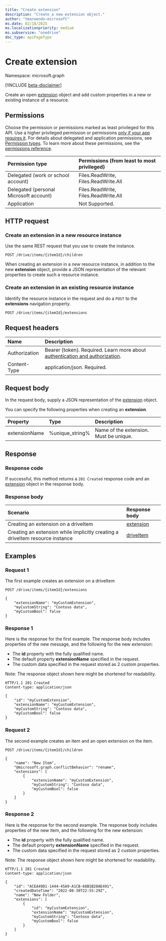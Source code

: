 ```yaml
---
title: "Create extension"
description: "Create a new extension object."
author: "tmarwendo-microsoft"
ms.date: 02/18/2025
ms.localizationpriority: medium
ms.subservice: "onedrive"
doc_type: apiPageType
---
```


# Create extension

Namespace: microsoft.graph

[!INCLUDE [beta-disclaimer](../../includes/beta-disclaimer.md)]

Create an open [extension](../resources/extension.md) object and add custom properties in a new or existing instance of a resource.

## Permissions

Choose the permission or permissions marked as least privileged for this API. Use a higher privileged permission or permissions [only if your app requires it](/graph/permissions-overview#best-practices-for-using-microsoft-graph-permissions). For details about delegated and application permissions, see [Permission types](/graph/permissions-overview#permission-types). To learn more about these permissions, see the [permissions reference](/graph/permissions-reference).

<!-- {
  "blockType": "ignored"
}
-->

|Permission type                       | Permissions (from least to most privileged)                      |
|:-------------------------------------|:-----------------------------------------------------------------|
|Delegated (work or school account)    | Files.ReadWrite, Files.ReadWrite.All                             |
|Delegated (personal Microsoft account) | Files.ReadWrite, Files.ReadWrite.All                            |
|Application                           | Not Supported.                                                   |

## HTTP request

### Create an extension in a new resource instance

Use the same REST request that you use to create the instance.

<!-- { "blockType": "ignored" } -->
```http
POST /drive/items/{itemId}/children
```

When creating an extension in a _new_ resource instance, in addition to the
new **extension** object, provide a JSON representation of the relevant properties to create such a resource instance.

### Create an extension in an existing resource instance

Identify the resource instance in the request and do a `POST` to the **extensions** navigation property.

<!-- { "blockType": "ignored" } -->
```http
POST /drive/items/{itemId}/extensions
```

## Request headers

|Name|Description|
|:---|:---|
|Authorization|Bearer {token}. Required. Learn more about [authentication and authorization](/graph/auth/auth-concepts).|
|Content-Type|application/json. Required.|

## Request body

In the request body, supply a JSON representation of the [extension](../resources/extension.md) object.

You can specify the following properties when creating an **extension**.

|Property|Type|Description|
|:---|:---|:---|
| extensionName | %unique_string% | Name of the extension. Must be unique.


## Response

### Response code
If successful, this method returns a `201 Created` response code and an [extension](../resources/extension.md) object in the response body.

### Response body

| Scenario       | Response body |
|:---------------|:--------------|
| Creating an extension on a driveItem | [extension](../resources/extension.md) |
| Creating an extension while implicitly creating a driveItem resource instance | [driveItem](../resources/driveItem.md) |

## Examples

### Request 1

The first example creates an extension on a driveItem

<!-- {
"blockType": "ignored",
}-->
```http
POST /drive/items/{itemId}/extensions

{
    "extensionName": "myCustomExtension",
    "myCustomString": "Contoso data",
    "myCustomBool": false
}
```

### Response 1

Here is the response for the first example. The response body includes properties of the new message,
and the following for the new extension:

- The **id** property with the fully qualified name.
- The default property **extensionName** specified in the request.
- The custom data specified in the request stored as 2 custom properties.

Note: The response object shown here might be shortened for readability.

<!-- {
"blockType": "ignored",
}-->
```http
HTTP/1.1 201 Created
Content-type: application/json

{
    "id": "myCustomExtension",
    "extensionName": "myCustomExtension",
    "myCustomString": "Contoso data",
    "myCustomBool": false
}
```

### Request 2

The second example creates an item and an open extension on the item.

<!-- {
"blockType": "ignored",
}-->
```http
POST /drive/items/{itemId}/children

{
    "name": "New Item",
    "@microsoft.graph.conflictBehavior": "rename",
    "extensions": [
        {
            "extensionName": "myCustomExtension",
            "myCustomString": "Contoso data",
            "myCustomBool": false
        }
    ]
}
```

### Response 2

Here is the response for the second example. The response body includes properties of the new item,
and the following for the new extension:

- The **id** property with the fully qualified name.
- The default property **extensionName** specified in the request.
- The custom data specified in the request stored as 2 custom properties.

Note: The response object shown here might be shortened for readability.

<!-- {
"blockType": "ignored",
}-->
```http
HTTP/1.1 201 Created
Content-type: application/json

{
    "id": "ACEA49D1-1444-45A9-A1CB-68B1B28AE491",
    "createdDateTime": "2022-08-30T22:55:29Z",
    "name": "New Folder",
    "extensions": [
        {
            "id": "myCustomExtension",
            "extensionName": "myCustomExtension",
            "myCustomString": "Contoso data",
            "myCustomBool": false
        }
    ]
}
```